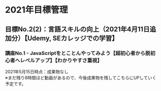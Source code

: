 # 2021年目標管理
## 目標No.2(2)：言語スキルの向上（2021年4月11日追加分）【Udemy, SEカレッジでの学習】
### 講座No.1 - JavaScriptをとことんやってみよう【超初心者から脱初心者へレベルアップ】【わかりやすさ重視】  
2021年5月15日時点：成果物なし  
※まだ残り8時間ほど動画があるので、今後成果物を残してこちらにUPしていく予定です。

